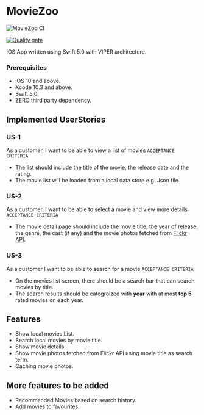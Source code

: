 # MovieZoo

![MovieZoo CI](https://github.com/Meseery/MovieZoo/workflows/MovieZoo%20CI/badge.svg?branch=master)

[![Quality gate](https://sonarcloud.io/api/project_badges/quality_gate?project=Meseery_MovieZoo)](https://sonarcloud.io/dashboard?id=Meseery_MovieZoo)

IOS App written using Swift 5.0 with VIPER architecture. 

### Prerequisites

- iOS 10 and above.
- Xcode 10.3 and above.
- Swift 5.0.
- ZERO third party dependency. 

## Implemented UserStories

### US-1
As a customer, I want to be able to view a list of movies 
`ACCEPTANCE CRITERIA`

- The list should include the title of the movie, the release date and the rating.
- The movie list will be loaded from a local data store e.g. Json file.

### US-2
As a customer, I want to be able to select a movie and view more details
`ACCEPTANCE CRITERIA`

- The movie detail page should include the movie title, the year of release, the genre, the cast (if any) and the movie photos fetched from [Flickr API](https://www.flickr.com/services/api/flickr.photos.search.html).

### US-3
As a customer I want to be able to search for a movie
`ACCEPTANCE CRITERIA`

- On the movies list screen, there should be a search bar that can search movies by title.
- The search results should be categroized with **year** with at most **top 5** rated movies on each year. 

## Features

* Show local movies List.
* Search local movies by movie title.
* Show movie details.
* Show movie photos fetched from Flickr API using movie title as search term.
* Caching movie photos.

## More features to be added

* Recommended Movies based on search history.
* Add movies to favourites. 


